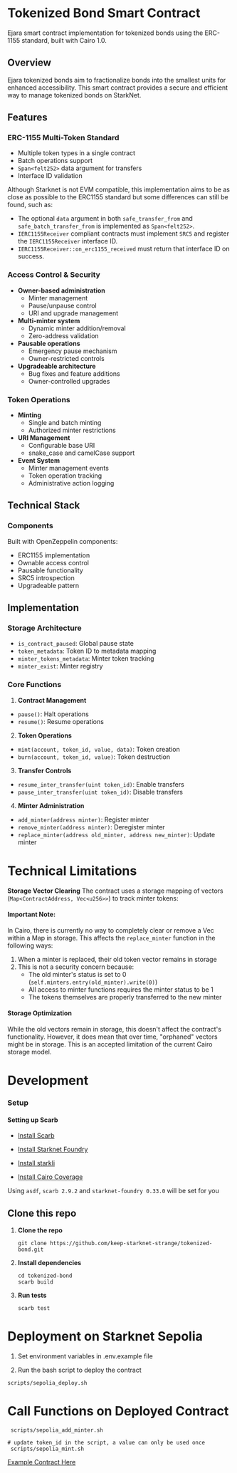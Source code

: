 # Tokenized Bond Smart Contract

Ejara smart contract implementation for tokenized bonds using the ERC-1155 standard, built with Cairo 1.0.

## Overview

Ejara tokenized bonds aim to fractionalize bonds into the smallest units for enhanced accessibility. This smart contract provides a secure and efficient way to manage tokenized bonds on StarkNet.

## Features

### ERC-1155 Multi-Token Standard
- Multiple token types in a single contract
- Batch operations support
- `Span<felt252>` data argument for transfers
- Interface ID validation

Although Starknet is not EVM compatible, this implementation aims to be as close as possible to the ERC1155 standard but some differences can still be found, such as:
- The optional `data` argument in both `safe_transfer_from` and `safe_batch_transfer_from` is implemented as `Span<felt252>`.
- `IERC1155Receiver` compliant contracts must implement `SRC5` and register the `IERC1155Receiver` interface ID.
- `IERC1155Receiver::on_erc1155_received` must return that interface ID on success.

### Access Control & Security
- **Owner-based administration**
  - Minter management
  - Pause/unpause control
  - URI and upgrade management
- **Multi-minter system**
  - Dynamic minter addition/removal
  - Zero-address validation
- **Pausable operations**
  - Emergency pause mechanism
  - Owner-restricted controls
- **Upgradeable architecture**
  - Bug fixes and feature additions
  - Owner-controlled upgrades

### Token Operations
- **Minting**
  - Single and batch minting
  - Authorized minter restrictions
- **URI Management**
  - Configurable base URI
  - snake_case and camelCase support
- **Event System**
  - Minter management events
  - Token operation tracking
  - Administrative action logging

## Technical Stack

### Components
Built with OpenZeppelin components:
- ERC1155 implementation
- Ownable access control
- Pausable functionality
- SRC5 introspection
- Upgradeable pattern

## Implementation

### Storage Architecture
- `is_contract_paused`: Global pause state
- `token_metadata`: Token ID to metadata mapping
- `minter_tokens_metadata`: Minter token tracking
- `minter_exist`: Minter registry

### Core Functions

1. **Contract Management**
- `pause()`: Halt operations
- `resume()`: Resume operations

2. **Token Operations**
- `mint(account, token_id, value, data)`: Token creation
- `burn(account, token_id, value)`: Token destruction

3. **Transfer Controls**
- `resume_inter_transfer(uint token_id)`: Enable transfers
- `pause_inter_transfer(uint token_id)`: Disable transfers

4. **Minter Administration**
- `add_minter(address minter)`: Register minter
- `remove_minter(address minter)`: Deregister minter
- `replace_minter(address old_minter, address new_minter)`: Update minter

# Technical Limitations
**Storage Vector Clearing**
The contract uses a storage mapping of vectors (`Map<ContractAddress, Vec<u256>>`) to track minter tokens:

#### Important Note:
In Cairo, there is currently no way to completely clear or remove a Vec within a Map in storage. This affects the `replace_minter` function in the following ways:
  1. When a minter is replaced, their old token vector remains in storage
  2. This is not a security concern because:
      - The old minter's status is set to 0 (`self.minters.entry(old_minter).write(0)`)
      - All access to minter functions requires the minter status to be 1
      - The tokens themselves are properly transferred to the new minter

#### Storage Optimization
While the old vectors remain in storage, this doesn't affect the contract's functionality. However, it does mean that over time, "orphaned" vectors might be in storage. This is an accepted limitation of the current Cairo storage model.

# Development

### Setup

#### Setting up Scarb
 - [Install Scarb](https://docs.swmansion.com/scarb/download)

 - [Install Starknet Foundry](https://github.com/foundry-rs/starknet-foundry)

 - [Install starkli](https://github.com/xJonathanLEI/starkli)

 - [Install Cairo Coverage](https://github.com/software-mansion/cairo-coverage)

 Using `asdf`, `scarb 2.9.2` and `starknet-foundry 0.33.0`  will be set for you

## Clone this repo
1. **Clone the repo**
    ```
    git clone https://github.com/keep-starknet-strange/tokenized-bond.git
    ```
2. **Install dependencies**
    ```
    cd tokenized-bond
    scarb build
    ```
3. **Run tests**
    ```
    scarb test
    ```

# Deployment on Starknet Sepolia

1. Set environment variables in .env.example file

2. Run the bash script to deploy the contract
```
scripts/sepolia_deploy.sh
```

# Call Functions on Deployed Contract

```
 scripts/sepolia_add_minter.sh  
```
```
# update token_id in the script, a value can only be used once
 scripts/sepolia_mint.sh
 ```

 [Example Contract Here](https://sepolia.starkscan.co/contract/0x06fe30af6948d662dffb58d0ba31b877721e346127cb6253b69cf7ec45aa4df5)
